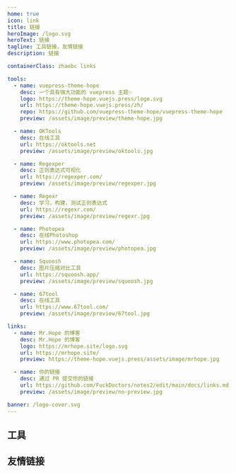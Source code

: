 ```yaml
---
home: true
icon: link
title: 链接
heroImage: /logo.svg
heroText: 链接
tagline: 工具链接，友情链接
description: 链接

containerClass: zhaobc links

tools:
  - name: vuepress-theme-hope
    desc: 一个具有强大功能的 vuepress 主题✨
    logo: https://theme-hope.vuejs.press/logo.svg
    url: https://theme-hope.vuejs.press/zh/
    repo: https://github.com/vuepress-theme-hope/vuepress-theme-hope
    preview: /assets/image/preview/theme-hope.jpg

  - name: OKTools
    desc: 在线工具
    url: https://oktools.net
    preview: /assets/image/preview/oktools.jpg

  - name: Regexper
    desc: 正则表达式可视化
    url: https://regexper.com/
    preview: /assets/image/preview/regexper.jpg

  - name: Regexr
    desc: 学习，构建，测试正则表达式
    url: https://regexr.com/
    preview: /assets/image/preview/regexr.jpg

  - name: Photopea
    desc: 在线Photoshop
    url: https://www.photopea.com/
    preview: /assets/image/preview/photopea.jpg

  - name: Squoosh
    desc: 图片压缩对比工具
    url: https://squoosh.app/
    preview: /assets/image/preview/squoosh.jpg

  - name: 67tool
    desc: 在线工具
    url: https://www.67tool.com/
    preview: /assets/image/preview/67tool.jpg

links:
  - name: Mr.Hope 的博客
    desc: Mr.Hope 的博客
    logo: https://mrhope.site/logo.svg
    url: https://mrhope.site/
    preview: https://theme-hope.vuejs.press/assets/image/mrhope.jpg

  - name: 你的链接
    desc: 通过 PR 提交你的链接
    url: https://github.com/FuckDoctors/notes2/edit/main/docs/links.md
    preview: /assets/image/preview/no-preview.jpg

banner: /logo-cover.svg
---
```


## 工具

<SiteInfo
  v-for="item in $frontmatter.tools"
  :key="item.link"
  v-bind="item"
/>

## 友情链接

<SiteInfo
  v-for="item in $frontmatter.links"
  :key="item.link"
  v-bind="item"
/>
